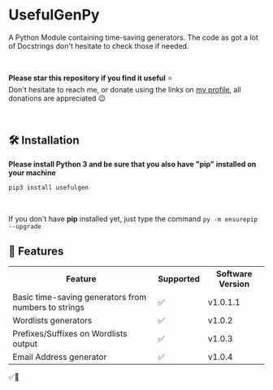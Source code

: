 # UsefulGenPy
A Python Module containing time-saving generators. The code as got a lot of Docstrings don't hesitate to check those if needed.

<br>

**Please star this repository if you find it useful** ⭐ <br> 
Don't hesitate to reach me, or donate using the links on <a href="https://github.com/M4elstr0m/">my profile</a>, all donations are appreciated 😉

<br>

## 🛠️ Installation
**Please install Python 3 and be sure that you also have "pip" installed on your machine**<br>
```bash
pip3 install usefulgen
```

<br>

If you don't have **pip** installed yet, just type the command ```py -m ensurepip --upgrade```

## 🧩 Features
<div>
<table>
  <tr>
    <th>Feature</th>
    <th>Supported</th>
    <th>Software Version</th>
  </tr>
  <tr>
    <td>Basic time-saving generators from numbers to strings</td>
    <td>✅</td>
    <td>v1.0.1.1</td>
  </tr>
  <tr>
    <td>Wordlists generators</td>
    <td>✅</td>
    <td>v1.0.2</td>
  </tr>
  <tr>
    <td>Prefixes/Suffixes on Wordlists output</td>
    <td>✅</td>
    <td>v1.0.3</td>
  </tr>
  <tr>
    <td>Email Address generator</td>
    <td>✅</td>
    <td>v1.0.4</td>
  </tr>
</table>
</div>
✅🚧
